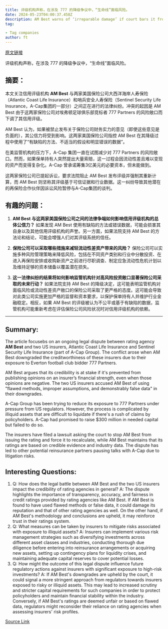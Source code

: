 ```yaml
---
title: 评级机构声称，在涉及 777 的降级争议中，“生命线”面临风险。
date: 2024-05-23T04:00:37.458Z
description: AM Best warns of ‘irreparable damage’ if court bars it from publishing view on insurers exposed to Everton bidder
tag: 

- Tag companies
author: ft
---
```


[原文链接](https://ft.com/content/a090a291-1e2c-4ad3-ac55-f88592ab9b38)

评级机构声称，在涉及 777 的降级争议中，“生命线”面临风险。

## 摘要：
本文关注信用评级机构 **AM Best** 与两家美国保险公司大西洋海岸人寿保险（Atlantic Coast Life Insurance）和哨兵安全人寿保险（Sentinel Security Life Insurance，A-Cap集团的一部分）之间正在进行的法律纠纷。冲突的起因是 AM Best 由于这两家保险公司对埃弗顿足球俱乐部竞标者 777 Partners 的风险敞口而下调了其信用评级。

AM Best 认为，如果被禁止发布关于保险公司财务实力的意见（即使这些意见是负面的），其公信力将受到影响。这两家美国保险公司指控 AM Best 在其降级过程中使用了“有缺陷的方法、不适当的假设和明显错误的数据”。

在美监管机构的压力下，A-Cap 集团一直在试图减少对 777 Partners 的风险敞口。然而，如果保单持有人突然提出大量索赔，这一过程会因流动性差且难以变现的资产而变得复杂化。A-Cap 曾承诺筹集3亿美元的必要资本，但未能做到。

这两家保险公司已提起诉讼，要求法院阻止 AM Best 发布评级并强制其重新计算，而 AM Best 则坚称其评级基于可信证据和行业数据。这一纠纷导致其他潜在的再保险合作伙伴因诉讼风险暂停与A-Cap集团的谈判。

## 有趣的问题：
1. **AM Best 与这两家美国保险公司之间的法律争端如何影响信用评级机构的总体公信力？**
   如果发现 AM Best 使用有缺陷的方法或错误数据，可能会损害其自身以及其他信用评级机构的声誉。另一方面，如果法院支持 AM Best 的方法论和结论，可能会增强人们对其评级系统的信任。

2. **保险公司可以采取哪些措施来减轻流动性差资产带来的风险？**
   保险公司可以实施多种风险管理策略来降低风险，包括在不同资产类别和行业中分散投资、在进入再保险安排或收购新资产之前进行尽职调查、制定应急流动性危机计划以及维持足够的资本储备以覆盖潜在损失。

3. **这一法律纠纷的结果将如何影响监管机构针对高风险投资敞口显著保险公司采取的未来行动？**
   如果法院支持 AM Best 的降级决定，这可能表明监管机构对面临风险或流动性差资产敞口的保险公司采取了更严格的态度。这可能会导致对此类公司实施更加严格的监督和资本要求，以保护保单持有人并维护行业金融稳定。相反，如果 AM Best 的评级被认为不公平或基于有缺陷的数据，监管机构可能重新考虑在评估保险公司风险状况时对信用评级机构的依赖。

---

## Summary:
The article focusebs on an ongoing legal dispute between rating agency **AM Best** and two US insurers, Atlantic Coast Life Insurance and Sentinel Security Life Insurance (part of A-Cap Group). The conflict arose when AM Best downgraded the creditworthiness of these insurers due to their exposure to Everton football club bidder 777 Partners.

AM Best argues that its credibility is at stake if it's prevented from publishing opinions on an insurer’s financial strength, even when those opinions are negative. The two US insurers accused AM Best of using "flawed methods, improper assumptions, and demonstrably false data" in their downgrades.

A-Cap Group has been trying to reduce its exposure to 777 Partners under pressure from US regulators. However, the process is complicated by illiquid assets that are difficult to liquidate if there's a rush of claims by policyholders. A-Cap had promised to raise $300 million in needed capital but failed to do so.

The insurers have filed a lawsuit asking the court to stop AM Best from issuing the rating and force it to recalculate, while AM Best maintains that its ratings are based on credible evidence and industry data. The dispute has led to other potential reinsurance partners pausing talks with A-Cap due to litigation risks.

## Interesting Questions:
1. Q: How does the legal battle between AM Best and the two US insurers impact the credibility of rating agencies in general?
A: The dispute highlights the importance of transparency, accuracy, and fairness in credit ratings provided by rating agencies like AM Best. If AM Best is found to have used flawed methods or false data, it could damage its reputation and that of other rating agencies as well. On the other hand, if AM Best's methodology and conclusions are upheld, it may reinforce trust in their ratings system.
2. Q: What measures can be taken by insurers to mitigate risks associated with exposure to illiquid assets?
A: Insurers can implement various risk management strategies such as diversifying investments across different asset classes and industries, conducting thorough due diligence before entering into reinsurance arrangements or acquiring new assets, setting up contingency plans for liquidity crises, and maintaining adequate capital reserves to cover potential losses.
3. Q: How might the outcome of this legal dispute influence future regulatory actions against insurers with significant exposure to high-risk investments?
A: If AM Best's downgrades are upheld by the court, it could signal a more stringent approach from regulators towards insurers exposed to risky or illiquid assets. This may lead to increased scrutiny and stricter capital requirements for such companies in order to protect policyholders and maintain financial stability within the industry. Conversely, if AM Best's ratings are deemed unfair or based on flawed data, regulators might reconsider their reliance on rating agencies when assessing insurers' risk profiles.

[Source Link](https://ft.com/content/a090a291-1e2c-4ad3-ac55-f88592ab9b38)

